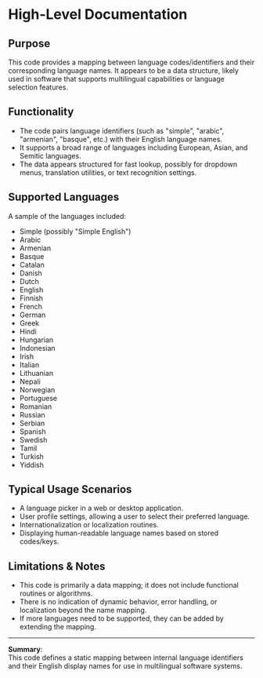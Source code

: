 # High-Level Documentation

## Purpose
This code provides a mapping between language codes/identifiers and their corresponding language names. It appears to be a data structure, likely used in software that supports multilingual capabilities or language selection features.

## Functionality
- The code pairs language identifiers (such as "simple", "arabic", "armenian", "basque", etc.) with their English language names.
- It supports a broad range of languages including European, Asian, and Semitic languages.
- The data appears structured for fast lookup, possibly for dropdown menus, translation utilities, or text recognition settings.

## Supported Languages
A sample of the languages included:
- Simple (possibly "Simple English")
- Arabic
- Armenian
- Basque
- Catalan
- Danish
- Dutch
- English
- Finnish
- French
- German
- Greek
- Hindi
- Hungarian
- Indonesian
- Irish
- Italian
- Lithuanian
- Nepali
- Norwegian
- Portuguese
- Romanian
- Russian
- Serbian
- Spanish
- Swedish
- Tamil
- Turkish
- Yiddish

## Typical Usage Scenarios
- A language picker in a web or desktop application.
- User profile settings, allowing a user to select their preferred language.
- Internationalization or localization routines.
- Displaying human-readable language names based on stored codes/keys.

## Limitations & Notes
- This code is primarily a data mapping; it does not include functional routines or algorithms.
- There is no indication of dynamic behavior, error handling, or localization beyond the name mapping.
- If more languages need to be supported, they can be added by extending the mapping.

---

**Summary**:  
This code defines a static mapping between internal language identifiers and their English display names for use in multilingual software systems.